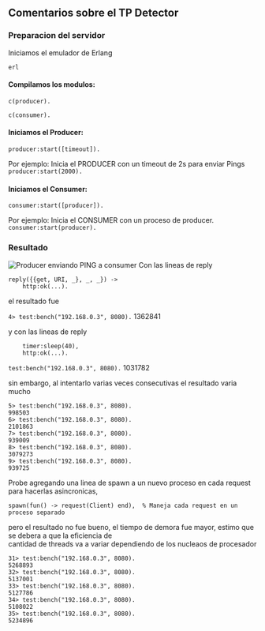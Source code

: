 ## Comentarios sobre el TP Detector

### Preparacion del servidor

Iniciamos el emulador de Erlang
```
erl
```

#### Compilamos los modulos:
```
c(producer).

c(consumer).

```

#### Iniciamos el Producer:

```producer:start([timeout]).```

Por ejemplo: Inicia el PRODUCER con un timeout de 2s para enviar Pings ``` producer:start(2000). ``` 


#### Iniciamos el Consumer:

```consumer:start([producer]).```

Por ejemplo: Inicia el CONSUMER con un proceso de producer.  ``` consumer:start(producer). ``` 


### Resultado 

![Producer enviando PING a consumer](/ping.png)
Con las lineas de reply 
```
reply({{get, URI, _}, _, _}) ->
    http:ok(...).
```
el resultado fue 

`4> test:bench("192.168.0.3", 8080).`
1362841

y con las lineas de reply   

```reply({{get, URI, _}, _, _}) ->
    timer:sleep(40),
    http:ok(...).

```
 `test:bench("192.168.0.3", 8080).`
1031782


sin embargo, al intentarlo varias veces consecutivas el resultado varia mucho


```
5> test:bench("192.168.0.3", 8080).
998503
6> test:bench("192.168.0.3", 8080).
2101863
7> test:bench("192.168.0.3", 8080).
939009
8> test:bench("192.168.0.3", 8080).
3079273
9> test:bench("192.168.0.3", 8080).
939725
```

Probe agregando una linea de spawn a un nuevo proceso en cada request para hacerlas asincronicas,

```
spawn(fun() -> request(Client) end),  % Maneja cada request en un proceso separado
```
 pero el resultado no fue bueno, el tiempo de demora fue mayor, estimo que se debera a que la eficiencia de \
 cantidad de threads va a variar dependiendo de los nucleaos de procesador

```
31> test:bench("192.168.0.3", 8080).
5268893
32> test:bench("192.168.0.3", 8080).
5137001
33> test:bench("192.168.0.3", 8080).
5127786
34> test:bench("192.168.0.3", 8080).
5108022
35> test:bench("192.168.0.3", 8080).
5234896

```
